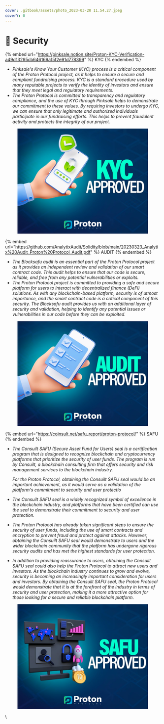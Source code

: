 ```yaml
---
cover: .gitbook/assets/photo_2023-03-20 11.54.27.jpeg
coverY: 0
---
```


# 🔹 Security

{% embed url="https://pinksale.notion.site/Proton-KYC-Verification-a49d13295cb646169a15f2e91d778399" %}
KYC
{% endembed %}

* _Pinksale's Know Your Customer (KYC) process is a critical component of the Proton Protocol project, as it helps to ensure a secure and compliant fundraising process. KYC is a standard procedure used by many reputable projects to verify the identity of investors and ensure that they meet legal and regulatory requirements._
* _The Proton Protocol is committed to transparency and regulatory compliance, and the use of KYC through Pinksale helps to demonstrate our commitment to these values. By requiring investors to undergo KYC, we can ensure that only legitimate and authorized individuals participate in our fundraising efforts. This helps to prevent fraudulent activity and protects the integrity of our project._

<figure><img src=".gitbook/assets/photo_2023-03-20 23.42.09.jpeg" alt=""><figcaption></figcaption></figure>

{% embed url="https://github.com/AnalytixAudit/Solidity/blob/main/20230323_Analytix%20Audit_Proton%20Protocol_Audit.pdf" %}
AUDIT
{% endembed %}

* _The Blocksafu audit is an essential part of the Proton Protocol project as it provides an independent review and validation of our smart contract code. This audit helps to ensure that our code is secure, reliable, and free from any potential vulnerabilities or exploits._
* _The Proton Protocol project is committed to providing a safe and secure platform for users to interact with decentralized finance (DeFi) solutions. As with any blockchain-based platform, security is of utmost importance, and the smart contract code is a critical component of this security. The Blocksafu audit provides us with an additional layer of security and validation, helping to identify any potential issues or vulnerabilities in our code before they can be exploited._

<figure><img src=".gitbook/assets/photo_2023-03-20 23.42.06.jpeg" alt=""><figcaption></figcaption></figure>

{% embed url="https://coinsult.net/safu_report/proton-protocol/" %}
SAFU&#x20;
{% endembed %}

*   _The Consuilt SAFU (Secure Asset Fund for Users) seal is a certification program that is designed to recognize blockchain and cryptocurrency platforms that prioritize the security of user funds. The program is run by Consuilt, a blockchain consulting firm that offers security and risk management services to the blockchain industry._

    _For the Proton Protocol, obtaining the Consuilt SAFU seal would be an important achievement, as it would serve as a validation of the platform's commitment to security and user protectio_
* _The Consuilt SAFU seal is a widely recognized symbol of excellence in the blockchain industry, and platforms that have been certified can use the seal to demonstrate their commitment to security and user protection._
* _The Proton Protocol has already taken significant steps to ensure the security of user funds, including the use of smart contracts and encryption to prevent fraud and protect against attacks. However, obtaining the Consuilt SAFU seal would demonstrate to users and the wider blockchain community that the platform has undergone rigorous security audits and has met the highest standards for user protection._
* _In addition to providing reassurance to users, obtaining the Consuilt SAFU seal could also help the Proton Protocol to attract new users and investors. As the blockchain industry continues to grow and evolve, security is becoming an increasingly important consideration for users and investors. By obtaining the Consuilt SAFU seal, the Proton Protocol would demonstrate that it is at the forefront of the industry in terms of security and user protection, making it a more attractive option for those looking for a secure and reliable blockchain platform._

<figure><img src=".gitbook/assets/photo_2023-03-24 09.15.04.jpeg" alt=""><figcaption></figcaption></figure>

\
